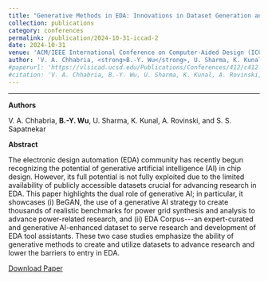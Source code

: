 ```yaml
---
title: "Generative Methods in EDA: Innovations in Dataset Generation and EDA Tool Assistants"
collection: publications
category: conferences
permalink: /publication/2024-10-31-iccad-2
date: 2024-10-31
venue: 'ACM/IEEE International Conference on Computer-Aided Design (ICCAD)'
author: 'V. A. Chhabria, <strong>B.-Y. Wu</strong>, U. Sharma, K. Kunal, A. Rovinski, and S. S. Sapatnekar'
#paperurl: 'https://vlsicad.ucsd.edu/Publications/Conferences/412/c412.pdf'
#citation: 'V. A. Chhabria, B.-Y. Wu, U. Sharma, K. Kunal, A. Rovinski, and S. S. Sapatnekar, “Generative Methods in EDA: Innovations in Dataset Generation and EDA Tool Assistants“, Proc. ICCAD, 2024.'
---
```

****

**Authors**

V. A. Chhabria, **B.-Y. Wu**, U. Sharma, K. Kunal, A. Rovinski, and S. S. Sapatnekar


**Abstract**

The electronic design automation (EDA) community has recently begun recognizing the potential of generative artificial intelligence (AI) in chip design. However, its full potential is not fully exploited due to the limited availability of publicly accessible datasets crucial for advancing research in EDA. This paper highlights the dual role of generative AI; in particular, it showcases (i) BeGAN, the use of a generative AI strategy to create thousands of realistic benchmarks for power grid synthesis and analysis to advance power-related research, and (ii) EDA Corpus---an expert-curated and generative AI-enhanced dataset to serve research and development of EDA tool assistants. These two case studies emphasize the ability of generative methods to create and utilize datasets to advance research and lower the barriers to entry in EDA.

[Download Paper](https://dl.acm.org/doi/10.1145/3676536.3697122)